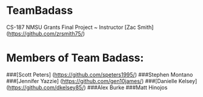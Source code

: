 # TeamBadass
CS-187 NMSU Grants Final Project ~ Instructor [Zac Smith] (https://github.com/zrsmith75/)

# Members of Team Badass:
###[Scott Peters] (https://github.com/speters1995/)
###Stephen Montano 
###[Jennifer Yazzie] (https://github.com/gen10james/)
###[Danielle Kelsey] (https://github.com/dkelsey85/)
###Alex Burke
###Matt Hinojos